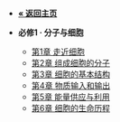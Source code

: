 <!-- /bio-qbank-required-1/_sidebar.md -->

- [**« 返回主页**](/)

- **必修1 · 分子与细胞**
  - [第1章 走近细胞](./ch1-approaching-the-cell.md)
  - [第2章 组成细胞的分子](./ch2-molecules-of-the-cell.md)
  - [第3章 细胞的基本结构](./ch3-basic-structure-of-the-cell.md)
  - [第4章 物质输入和输出](./ch4-substance-transport.md)
  - [第5章 能量供应与利用](./ch5-energy-supply-and-utilization.md)
  - [第6章 细胞的生命历程](./ch6-cell-life-cycle.md)